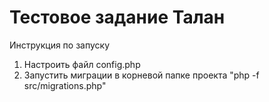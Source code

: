 # Тестовое задание Талан
Инструкция по запуску
1. Настроить файл config.php
2. Запустить миграции в корневой папке проекта "php -f src/migrations.php"
